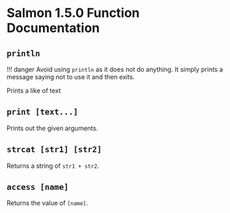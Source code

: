 <!--
 Copyright 2022 Kai Daniel Gonzalez. All rights reserved.
 Use of this source code is governed by a BSD-style
 license that can be found in the LICENSE file.
-->

# Salmon 1.5.0 Function Documentation

## `println`

!!! danger
    Avoid using `println` as it does not do anything. It simply prints a message
    saying not to use it and then exits.

Prints a like of text

## `print [text...]`

Prints out the given arguments.

## `strcat [str1] [str2]`

Returns a string of `str1 + str2`.

## `access [name]`

Returns the value of `[name]`.
